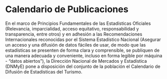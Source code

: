 
# Calendario de Publicaciones

<!-- badges: start -->
<!-- badges: end -->

En el marco de Principios Fundamentales de las Estadísticas Oficiales (Relevancia, imparcialidad, acceso equitativo, responsabilidad y transparencia, entre otros) y en adhesión a las Recomendaciones Internacionales reconocidas por el Sistema Estadístico Nacional (Asegurar un acceso y una difusión de datos fáciles de usar, de modo que las estadísticas se presenten de forma clara y comprensible, se publiquen de una manera adecuada y conveniente, incluso en forma legible por máquina - “datos abiertos”), la Dirección Nacional de Mercados y Estadística (DNMyE) pone a disposición del conjunto de la población el Calendario de Difusión de Estadísticas del Turismo.

